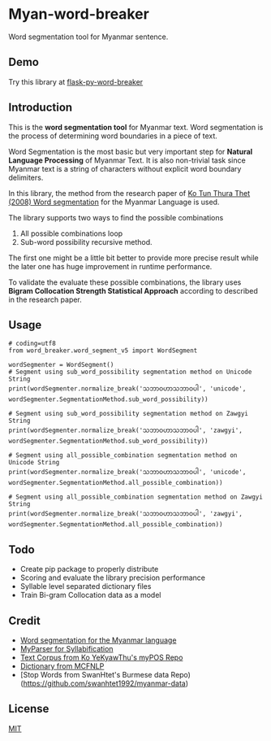 # Myan-word-breaker
Word segmentation tool for Myanmar sentence.

## Demo
Try this library at [flask-py-word-breaker](https://flask-py-word-breaker.herokuapp.com/)

## Introduction
This is the **word segmentation tool** for Myanmar text. Word segmentation is the process of determining word boundaries in a piece of text.

Word Segmentation is the most basic but very important step for **Natural Language Processing** of Myanmar Text. It is also non-trivial task since Myanmar text is a string of characters without explicit word boundary delimiters.

In this library, the method from the research paper of [Ko Tun Thura Thet (2008) Word segmentation](https://dl.acm.org/citation.cfm?id=1411817) for the Myanmar Language is used.

The library supports two ways to find the possible combinations

 1. All possible combinations loop
 2. Sub-word possibility recursive method.

The first one might be a little bit better to provide more precise result while the later one has huge improvement in runtime performance.

To validate the evaluate these possible combinations, the library uses **Bigram Collocation Strength Statistical Approach** according to described in the research paper.

## Usage

    # coding=utf8
    from word_breaker.word_segment_v5 import WordSegment

    wordSegmenter = WordSegment()
    # Segment using sub_word_possibility segmentation method on Unicode String
    print(wordSegmenter.normalize_break('သဘာဝဟာသဘာဝပါ', 'unicode', wordSegmenter.SegmentationMethod.sub_word_possibility))

    # Segment using sub_word_possibility segmentation method on Zawgyi String
    print(wordSegmenter.normalize_break('သဘာဝဟာသဘာဝပါ', 'zawgyi', wordSegmenter.SegmentationMethod.sub_word_possibility))

    # Segment using all_possible_combination segmentation method on Unicode String
    print(wordSegmenter.normalize_break('သဘာဝဟာသဘာဝပါ', 'unicode', wordSegmenter.SegmentationMethod.all_possible_combination))

    # Segment using all_possible_combination segmentation method on Zawgyi String
    print(wordSegmenter.normalize_break('သဘာဝဟာသဘာဝပါ', 'zawgyi', wordSegmenter.SegmentationMethod.all_possible_combination))

## Todo


 - Create pip package to properly distribute
 - Scoring and evaluate the library precision performance
 - Syllable level separated dictionary files
 - Train Bi-gram Collocation data as a model

## Credit
- [Word segmentation for the Myanmar language](https://dl.acm.org/citation.cfm?id=1411817)
- [MyParser for Syllabification](https://github.com/thantthet/MyanmarParser-Py)
- [Text Corpus from Ko YeKyawThu's myPOS Repo](https://github.com/ye-kyaw-thu/myPOS)
- [Dictionary from MCFNLP](https://github.com/mcfnlp/Head-Word)
- [Stop Words from SwanHtet's Burmese data Repo)(https://github.com/swanhtet1992/myanmar-data)

## License
[MIT](./LICENSE)